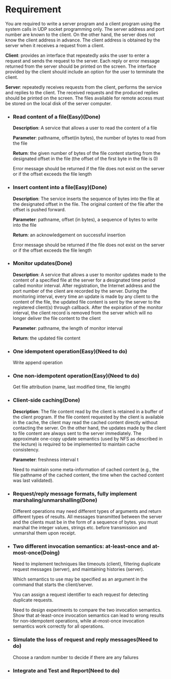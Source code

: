 # Requirement

You are required to write a server program and a client program using the system calls in UDP socket programming only. The server address and port number are known to the client. On the other hand, the server does not know the client address in advance. The client address is obtained by the server when it receives a request from a client.

**Client**: provides an interface that repeatedly asks the user to enter a request and sends the request to the server. Each reply or error message returned from the server should be printed on the screen. The interface provided by the client should include an option for the user to terminate the client.

**Server**: repeatedly receives requests from the client, performs the service and replies to the client. The received requests and the produced replies should be printed on the screen. The files available for remote access must be stored on the local disk of the server computer.

- ### Read content of a file(Easy)(Done)

  **Description**: A service that allows a user to read the content of a file

  **Parameter**: pathname, offset(in bytes), the number of bytes to read from the file

  **Return**: the given number of bytes of the file content starting from the designated offset in the file (the offset of the first byte in the file is 0)

  Error message should be returned if the file does not exist on the server or if the offset exceeds the file length

- ### Insert content into a file(Easy)(Done)

  **Description**: The service inserts the sequence of bytes into the file at the designated offset in the file. The original content of the file after the offset is pushed forward.

  **Parameter**: pathname, offset (in bytes), a sequence of bytes to write into the file

  **Return**: an acknowledgement on successful insertion

  Error message should be returned if the file does not exist on the server or if the offset exceeds the file length

- ### Monitor updates(Done)

  **Description**: A service that allows a user to monitor updates made to the content of a specified file at the server for a designated time period called monitor interval. After registration, the Internet address and the port number of the client are recorded by the server. During the monitoring interval, every time an update is made by any client to the content of the file, the updated file content is sent by the server to the registered client(s) through callback. After the expiration of the monitor interval, the client record is removed from the server which will no longer deliver the file content to the client

  **Parameter**: pathname, the length of monitor interval

  **Return**: the updated file content

- ### One idempotent operation(Easy)(Need to do)
  Write append operation

- ### One non-idempotent operation(Easy)(Need to do)
  Get file attribution (name, last modified time, file length)

- ### Client-side caching(Done)

  **Description**: The file content read by the client is retained in a buffer of the client program. If the file content requested by the client is available in the cache, the client may read the cached content directly without contacting the server. On the other hand, the updates made by the client to file content are always sent to the server immediately. The approximate one-copy update semantics (used by NFS as described in the lecture) is required to be implemented to maintain cache consistency.

  **Parameter**: freshness interval t

  Need to maintain some meta-information of cached content (e.g., the file pathname of the cached content, the time when the cached content was last validated).

- ### Request/reply message formats, fully implement marshaling/unmarshalling(Done)

  Different operations may need different types of arguments and return different types of results. All messages transmitted between the server and the clients must be in the form of a sequence of bytes.  you must marshal the integer values, strings etc. before transmission and unmarshal them upon receipt.

- ### Two different invocation semantics: at-least-once and at-most-once(Doing)

  Need to implement techniques like timeouts (client), filtering duplicate request messages (server), and maintaining histories (server).

  Which semantics to use may be specified as an argument in the command that starts the client/server.

  You can assign a request identifier to each request for detecting duplicate requests.

  Need to design experiments to compare the two invocation semantics. Show that at-least-once invocation semantics can lead to wrong results for non-idempotent operations, while at-most-once invocation semantics work correctly for all operations. 

- ### Simulate the loss of request and reply messages(Need to do)
  Choose a random number to decide if there are any failures

- ### Integrate and Test and Report(Need to do)
